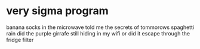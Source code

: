 # very sigma program
banana socks in the microwave told me the secrets of tommorows spaghetti rain did the purple girrafe still hiding in my wifi or did it escape through the fridge filter
